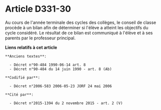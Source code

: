 # Article D331-30

Au cours de l'année terminale des cycles des collèges, le conseil de classe procède à un bilan afin de déterminer si l'élève
a atteint les objectifs du cycle considéré. Le résultat de ce bilan est communiqué à l'élève et à ses parents par le
professeur principal.

**Liens relatifs à cet article**

	**Anciens textes**:

	  - Décret n°90-484 1990-06-14 art. 8
	  - Décret n°90-484 du 14 juin 1990 - art. 8 (Ab)

	**Codifié par**:

	  - Décret n°2006-583 2006-05-23 JORF 24 mai 2006

	**Cité par**:

	  - Décret n°2015-1394 du 2 novembre 2015 - art. 2 (V)
